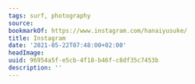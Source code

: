 ```yaml
---
tags: surf, photography
source:
bookmarkOf: https://www.instagram.com/hanaiyusuke/
title: Instagram
date: '2021-05-22T07:48:00+02:00'
headImage:
uuid: 96954a5f-e5cb-4f18-b46f-c8df35c7453b
description: ''
---
```

